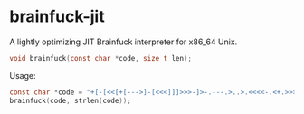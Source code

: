 # brainfuck-jit

A lightly optimizing JIT Brainfuck interpreter for x86_64 Unix.

```c
void brainfuck(const char *code, size_t len);
```

Usage:

```c
const char *code = "+[-[<<[+[--->]-[<<<]]]>>>-]>-.---.>..>.<<<<-.<+.>>>>>.>.<<.<-.";
brainfuck(code, strlen(code));
```


